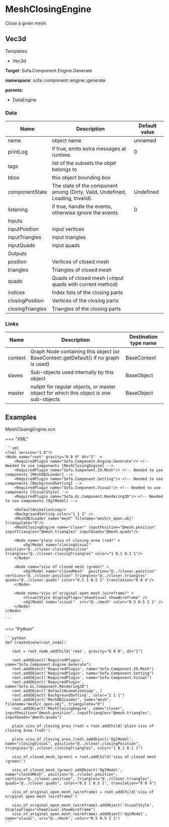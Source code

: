 <!-- generate_doc -->
# MeshClosingEngine

Close a given mesh.


## Vec3d

Templates:

- Vec3d

__Target__: Sofa.Component.Engine.Generate

__namespace__: sofa::component::engine::generate

__parents__:

- DataEngine

### Data

<table>
    <thead>
        <tr>
            <th>Name</th>
            <th>Description</th>
            <th>Default value</th>
        </tr>
    </thead>
    <tbody>
	<tr>
		<td>name</td>
		<td>
object name
		</td>
		<td>unnamed</td>
	</tr>
	<tr>
		<td>printLog</td>
		<td>
if true, emits extra messages at runtime.
		</td>
		<td>0</td>
	</tr>
	<tr>
		<td>tags</td>
		<td>
list of the subsets the objet belongs to
		</td>
		<td></td>
	</tr>
	<tr>
		<td>bbox</td>
		<td>
this object bounding box
		</td>
		<td></td>
	</tr>
	<tr>
		<td>componentState</td>
		<td>
The state of the component among (Dirty, Valid, Undefined, Loading, Invalid).
		</td>
		<td>Undefined</td>
	</tr>
	<tr>
		<td>listening</td>
		<td>
if true, handle the events, otherwise ignore the events
		</td>
		<td>0</td>
	</tr>
	<tr>
		<td colspan="3">Inputs</td>
	</tr>
	<tr>
		<td>inputPosition</td>
		<td>
input vertices
		</td>
		<td></td>
	</tr>
	<tr>
		<td>inputTriangles</td>
		<td>
input triangles
		</td>
		<td></td>
	</tr>
	<tr>
		<td>inputQuads</td>
		<td>
input quads
		</td>
		<td></td>
	</tr>
	<tr>
		<td colspan="3">Outputs</td>
	</tr>
	<tr>
		<td>position</td>
		<td>
Vertices of closed mesh
		</td>
		<td></td>
	</tr>
	<tr>
		<td>triangles</td>
		<td>
Triangles of closed mesh
		</td>
		<td></td>
	</tr>
	<tr>
		<td>quads</td>
		<td>
Quads of closed mesh (=input quads with current method)
		</td>
		<td></td>
	</tr>
	<tr>
		<td>indices</td>
		<td>
Index lists of the closing parts
		</td>
		<td></td>
	</tr>
	<tr>
		<td>closingPosition</td>
		<td>
Vertices of the closing parts
		</td>
		<td></td>
	</tr>
	<tr>
		<td>closingTriangles</td>
		<td>
Triangles of the closing parts
		</td>
		<td></td>
	</tr>

</tbody>
</table>

### Links


| Name | Description | Destination type name |
| ---- | ----------- | --------------------- |
|context|Graph Node containing this object (or BaseContext::getDefault() if no graph is used)|BaseContext|
|slaves|Sub-objects used internally by this object|BaseObject|
|master|nullptr for regular objects, or master object for which this object is one sub-objects|BaseObject|

## Examples 

MeshClosingEngine.scn

=== "XML"

    ```xml
    <?xml version="1.0"?>
    <Node name="root" gravity="0 0 0" dt="1"  >
        <RequiredPlugin name="Sofa.Component.Engine.Generate"/> <!-- Needed to use components [MeshClosingEngine] -->
        <RequiredPlugin name="Sofa.Component.IO.Mesh"/> <!-- Needed to use components [MeshOBJLoader] -->
        <RequiredPlugin name="Sofa.Component.Setting"/> <!-- Needed to use components [BackgroundSetting] -->
        <RequiredPlugin name="Sofa.Component.Visual"/> <!-- Needed to use components [VisualStyle] -->
        <RequiredPlugin name="Sofa.GL.Component.Rendering3D"/> <!-- Needed to use components [OglModel] -->
    
        <DefaultAnimationLoop/>
        <BackgroundSetting color="1 1 1" />
        <MeshOBJLoader name="mesh" filename="mesh/c_open.obj" triangulate="0"/>
        <MeshClosingEngine name="closer" inputPosition="@mesh.position" inputTriangles="@mesh.triangles" inputQuads="@mesh.quads"/>
    
        <Node name="plain visu of closing area (red)" >
            <OglModel name="closingVisual"  position="@../closer.closingPosition" triangles="@../closer.closingTriangles" color="1 0.1 0.1 1"/>
        </Node>
    
        <Node name="visu of closed mesh (green)" >
            <OglModel name="closedMesh"  position="@../closer.position" vertices="@../closer.position" triangles="@../closer.triangles" quads="@../closer.quads" color="0.5 1 0.5 1" translation="0 0 4"/>
        </Node>
    
        <Node name="visu of original open mesh (wireframe)" >
            <VisualStyle displayFlags="showVisual showWireframe" />
            <OglModel name="visual"  src="@../mesh" color="0.5 0.5 1 1" />
        </Node>
    </Node>

    ```

=== "Python"

    ```python
    def createScene(root_node):

       root = root_node.addChild('root', gravity="0 0 0", dt="1")

       root.addObject('RequiredPlugin', name="Sofa.Component.Engine.Generate")
       root.addObject('RequiredPlugin', name="Sofa.Component.IO.Mesh")
       root.addObject('RequiredPlugin', name="Sofa.Component.Setting")
       root.addObject('RequiredPlugin', name="Sofa.Component.Visual")
       root.addObject('RequiredPlugin', name="Sofa.GL.Component.Rendering3D")
       root.addObject('DefaultAnimationLoop', )
       root.addObject('BackgroundSetting', color="1 1 1")
       root.addObject('MeshOBJLoader', name="mesh", filename="mesh/c_open.obj", triangulate="0")
       root.addObject('MeshClosingEngine', name="closer", inputPosition="@mesh.position", inputTriangles="@mesh.triangles", inputQuads="@mesh.quads")

       plain_visu_of_closing_area_(red) = root.addChild('plain visu of closing area (red)')

       plain_visu_of_closing_area_(red).addObject('OglModel', name="closingVisual", position="@../closer.closingPosition", triangles="@../closer.closingTriangles", color="1 0.1 0.1 1")

       visu_of_closed_mesh_(green) = root.addChild('visu of closed mesh (green)')

       visu_of_closed_mesh_(green).addObject('OglModel', name="closedMesh", position="@../closer.position", vertices="@../closer.position", triangles="@../closer.triangles", quads="@../closer.quads", color="0.5 1 0.5 1", translation="0 0 4")

       visu_of_original_open_mesh_(wireframe) = root.addChild('visu of original open mesh (wireframe)')

       visu_of_original_open_mesh_(wireframe).addObject('VisualStyle', displayFlags="showVisual showWireframe")
       visu_of_original_open_mesh_(wireframe).addObject('OglModel', name="visual", src="@../mesh", color="0.5 0.5 1 1")
    ```

